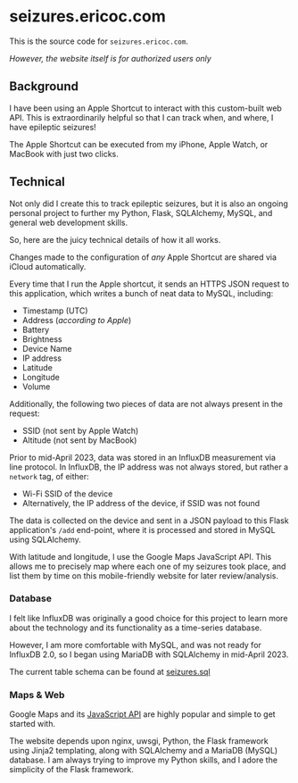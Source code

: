 # seizures.ericoc.com

This is the source code for `seizures.ericoc.com`.

_However, the website itself is for authorized users only_

## Background

I have been using an Apple Shortcut to interact with this custom-built web API.
This is extraordinarily helpful so that I can track when, and where, I have epileptic seizures!

The Apple Shortcut can be executed from my iPhone, Apple Watch, or MacBook with just two clicks.

## Technical

Not only did I create this to track epileptic seizures, but it is also an ongoing
personal project to further my Python, Flask, SQLAlchemy, MySQL, and general web development skills.

So, here are the juicy technical details of how it all works.

Changes made to the configuration of _any_ Apple Shortcut are shared via iCloud automatically.

Every time that I run the Apple shortcut, it sends an HTTPS JSON request to this application,
which writes a bunch of neat data to MySQL, including:
- Timestamp (UTC)
- Address (_according to Apple_)
- Battery
- Brightness
- Device Name
- IP address
- Latitude
- Longitude
- Volume

Additionally, the following two pieces of data are not always present in the request:
- SSID (not sent by Apple Watch)
- Altitude (not sent by MacBook)

Prior to mid-April 2023, data was stored in an InfluxDB measurement via line protocol.
In InfluxDB, the IP address was not always stored, but rather a `network` tag, of either:
- Wi-Fi SSID of the device
- Alternatively, the IP address of the device, if SSID was not found

The data is collected on the device and sent in a JSON payload to this Flask application's `/add` end-point,
where it is processed and stored in MySQL using SQLAlchemy.

With latitude and longitude, I use the Google Maps JavaScript API.
This allows me to precisely map where each one of my seizures took place,
and list them by time on this mobile-friendly website for later review/analysis.

### Database

I felt like InfluxDB was originally a good choice for this project to learn more about the technology and its functionality as a time-series database.

However, I am more comfortable with MySQL, and was not ready for InfluxDB 2.0, so I began using MariaDB with SQLAlchemy in mid-April 2023.

The current table schema can be found at [seizures.sql](seizures.sql)

### Maps & Web

Google Maps and its [JavaScript API](https://developers.google.com/maps/documentation/javascript/overview) are highly popular
and simple to get started with.

The website depends upon nginx, uwsgi, Python, the Flask framework using Jinja2 templating, along with SQLAlchemy and a MariaDB (MySQL) database.
I am always trying to improve my Python skills, and I adore the simplicity of the Flask framework.
